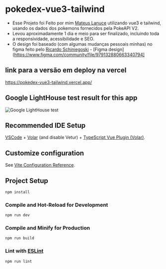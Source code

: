 # pokedex-vue3-tailwind

- Esse Projeto foi Feito por mim [Mateus Lanuce](https://github.com/mateus-lanuce) utilizando vue3 e tailwind, usando os dados dos pokemons fornecidos pela PokeAPI V2.
- Levou aproximadamente 1 dia e meio para ser finalizado, incluindo toda a responsividade, acessibilidade e SEO.
- O design foi baseado (com algumas mudanças pessoais minhas) no figma feito pelo [Ricardo Schiniegoski](https://www.figma.com/@ricardohs) - [Figma design](https://www.figma.com/community/file/979132880663340794]

## link para a versão em deploy na vercel
https://pokedex-vue3-tailwind.vercel.app/

## Google LightHouse test result for this app
![Google LightHouse test](https://user-images.githubusercontent.com/48321080/218229742-1833e0c4-ab28-4983-98b2-b9ff38d81719.png)

## Recommended IDE Setup

[VSCode](https://code.visualstudio.com/) + [Volar](https://marketplace.visualstudio.com/items?itemName=Vue.volar) (and disable Vetur) + [TypeScript Vue Plugin (Volar)](https://marketplace.visualstudio.com/items?itemName=Vue.vscode-typescript-vue-plugin).

## Customize configuration

See [Vite Configuration Reference](https://vitejs.dev/config/).

## Project Setup

```sh
npm install
```

### Compile and Hot-Reload for Development

```sh
npm run dev
```

### Compile and Minify for Production

```sh
npm run build
```

### Lint with [ESLint](https://eslint.org/)

```sh
npm run lint
```
